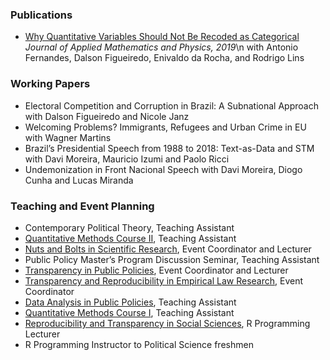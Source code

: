 
### Publications
-	[Why Quantitative Variables Should Not Be Recoded as Categorical](https://www.scirp.org/html/9-172159493794.htm) _Journal of Applied Mathematics and Physics, 2019_\n
  with Antonio Fernandes, Dalson Figueiredo, Enivaldo da Rocha, and Rodrigo Lins

### Working Papers
-	Electoral Competition and Corruption in Brazil: A Subnational Approach
  with Dalson Figueiredo and Nicole Janz
- Welcoming Problems? Immigrants, Refugees and Urban Crime in EU
  with Wagner Martins
-	Brazil’s Presidential Speech from 1988 to 2018: Text-as-Data and STM
  with Davi Moreira, Mauricio Izumi and Paolo Ricci
-	Undemonization in Front Nacional Speech
  with Davi Moreira, Diogo Cunha and Lucas Miranda

### Teaching and Event Planning
-	Contemporary Political Theory, Teaching Assistant
-	[Quantitative Methods Course II](https://osf.io/wqv2e/), Teaching Assistant
-	[Nuts and Bolts in Scientific Research](https://osf.io/yjt8c/), Event Coordinator and Lecturer
-	Public Policy Master’s Program Discussion Seminar, Teaching Assistant
-	[Transparency in Public Policies](https://osf.io/564nr/), Event Coordinator and Lecturer
-	[Transparency and Reproducibility in Empirical Law Research](https://osf.io/km67g/), Event Coordinator
-	[Data Analysis in Public Policies](https://osf.io/q3cdw/), Teaching Assistant
-	[Quantitative Methods Course I](https://osf.io/wqv2e/), Teaching Assistant
-	[Reproducibility and Transparency in Social Sciences](https://osf.io/sncuf/), R Programming Lecturer
-	R Programming Instructor to Political Science freshmen
